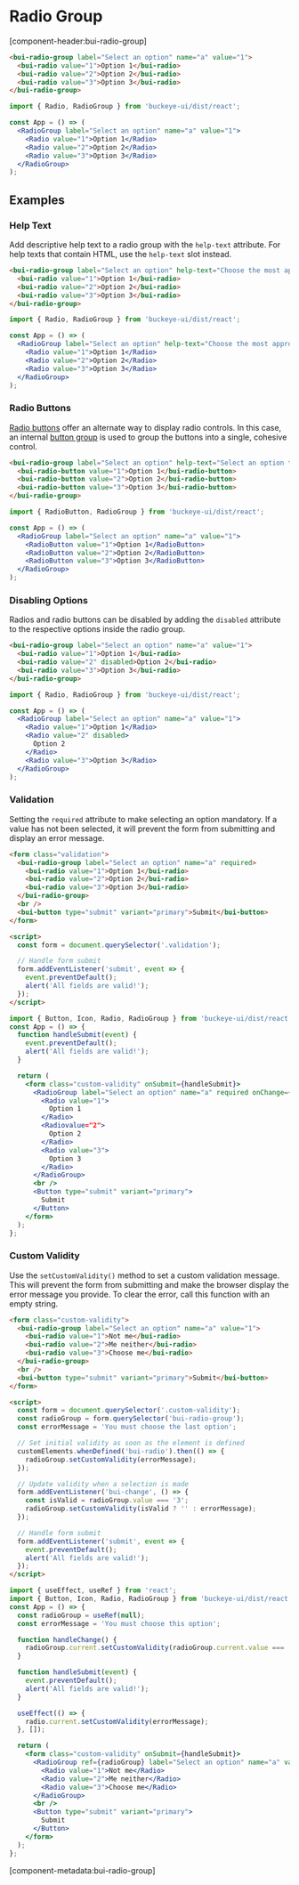 # Radio Group

[component-header:bui-radio-group]

```html preview
<bui-radio-group label="Select an option" name="a" value="1">
  <bui-radio value="1">Option 1</bui-radio>
  <bui-radio value="2">Option 2</bui-radio>
  <bui-radio value="3">Option 3</bui-radio>
</bui-radio-group>
```

```jsx react
import { Radio, RadioGroup } from 'buckeye-ui/dist/react';

const App = () => (
  <RadioGroup label="Select an option" name="a" value="1">
    <Radio value="1">Option 1</Radio>
    <Radio value="2">Option 2</Radio>
    <Radio value="3">Option 3</Radio>
  </RadioGroup>
);
```

## Examples

### Help Text

Add descriptive help text to a radio group with the `help-text` attribute. For help texts that contain HTML, use the `help-text` slot instead.

```html preview
<bui-radio-group label="Select an option" help-text="Choose the most appropriate option." name="a" value="1">
  <bui-radio value="1">Option 1</bui-radio>
  <bui-radio value="2">Option 2</bui-radio>
  <bui-radio value="3">Option 3</bui-radio>
</bui-radio-group>
```

```jsx react
import { Radio, RadioGroup } from 'buckeye-ui/dist/react';

const App = () => (
  <RadioGroup label="Select an option" help-text="Choose the most appropriate option." name="a" value="1">
    <Radio value="1">Option 1</Radio>
    <Radio value="2">Option 2</Radio>
    <Radio value="3">Option 3</Radio>
  </RadioGroup>
);
```

### Radio Buttons

[Radio buttons](/components/radio-button) offer an alternate way to display radio controls. In this case, an internal [button group](/components/button-group) is used to group the buttons into a single, cohesive control.

```html preview
<bui-radio-group label="Select an option" help-text="Select an option that makes you proud." name="a" value="1">
  <bui-radio-button value="1">Option 1</bui-radio-button>
  <bui-radio-button value="2">Option 2</bui-radio-button>
  <bui-radio-button value="3">Option 3</bui-radio-button>
</bui-radio-group>
```

```jsx react
import { RadioButton, RadioGroup } from 'buckeye-ui/dist/react';

const App = () => (
  <RadioGroup label="Select an option" name="a" value="1">
    <RadioButton value="1">Option 1</RadioButton>
    <RadioButton value="2">Option 2</RadioButton>
    <RadioButton value="3">Option 3</RadioButton>
  </RadioGroup>
);
```

### Disabling Options

Radios and radio buttons can be disabled by adding the `disabled` attribute to the respective options inside the radio group.

```html preview
<bui-radio-group label="Select an option" name="a" value="1">
  <bui-radio value="1">Option 1</bui-radio>
  <bui-radio value="2" disabled>Option 2</bui-radio>
  <bui-radio value="3">Option 3</bui-radio>
</bui-radio-group>
```

```jsx react
import { Radio, RadioGroup } from 'buckeye-ui/dist/react';

const App = () => (
  <RadioGroup label="Select an option" name="a" value="1">
    <Radio value="1">Option 1</Radio>
    <Radio value="2" disabled>
      Option 2
    </Radio>
    <Radio value="3">Option 3</Radio>
  </RadioGroup>
);
```

### Validation

Setting the `required` attribute to make selecting an option mandatory. If a value has not been selected, it will prevent the form from submitting and display an error message.

```html preview
<form class="validation">
  <bui-radio-group label="Select an option" name="a" required>
    <bui-radio value="1">Option 1</bui-radio>
    <bui-radio value="2">Option 2</bui-radio>
    <bui-radio value="3">Option 3</bui-radio>
  </bui-radio-group>
  <br />
  <bui-button type="submit" variant="primary">Submit</bui-button>
</form>

<script>
  const form = document.querySelector('.validation');

  // Handle form submit
  form.addEventListener('submit', event => {
    event.preventDefault();
    alert('All fields are valid!');
  });
</script>
```

```jsx react
import { Button, Icon, Radio, RadioGroup } from 'buckeye-ui/dist/react';
const App = () => {
  function handleSubmit(event) {
    event.preventDefault();
    alert('All fields are valid!');
  }

  return (
    <form class="custom-validity" onSubmit={handleSubmit}>
      <RadioGroup label="Select an option" name="a" required onChange={handleChange}>
        <Radio value="1">
          Option 1
        </Radio>
        <Radiovalue="2">
          Option 2
        </Radio>
        <Radio value="3">
          Option 3
        </Radio>
      </RadioGroup>
      <br />
      <Button type="submit" variant="primary">
        Submit
      </Button>
    </form>
  );
};
```

### Custom Validity

Use the `setCustomValidity()` method to set a custom validation message. This will prevent the form from submitting and make the browser display the error message you provide. To clear the error, call this function with an empty string.

```html preview
<form class="custom-validity">
  <bui-radio-group label="Select an option" name="a" value="1">
    <bui-radio value="1">Not me</bui-radio>
    <bui-radio value="2">Me neither</bui-radio>
    <bui-radio value="3">Choose me</bui-radio>
  </bui-radio-group>
  <br />
  <bui-button type="submit" variant="primary">Submit</bui-button>
</form>

<script>
  const form = document.querySelector('.custom-validity');
  const radioGroup = form.querySelector('bui-radio-group');
  const errorMessage = 'You must choose the last option';

  // Set initial validity as soon as the element is defined
  customElements.whenDefined('bui-radio').then(() => {
    radioGroup.setCustomValidity(errorMessage);
  });

  // Update validity when a selection is made
  form.addEventListener('bui-change', () => {
    const isValid = radioGroup.value === '3';
    radioGroup.setCustomValidity(isValid ? '' : errorMessage);
  });

  // Handle form submit
  form.addEventListener('submit', event => {
    event.preventDefault();
    alert('All fields are valid!');
  });
</script>
```

```jsx react
import { useEffect, useRef } from 'react';
import { Button, Icon, Radio, RadioGroup } from 'buckeye-ui/dist/react';
const App = () => {
  const radioGroup = useRef(null);
  const errorMessage = 'You must choose this option';

  function handleChange() {
    radioGroup.current.setCustomValidity(radioGroup.current.value === '3' ? '' : errorMessage);
  }

  function handleSubmit(event) {
    event.preventDefault();
    alert('All fields are valid!');
  }

  useEffect(() => {
    radio.current.setCustomValidity(errorMessage);
  }, []);

  return (
    <form class="custom-validity" onSubmit={handleSubmit}>
      <RadioGroup ref={radioGroup} label="Select an option" name="a" value="1" onChange={handleChange}>
        <Radio value="1">Not me</Radio>
        <Radio value="2">Me neither</Radio>
        <Radio value="3">Choose me</Radio>
      </RadioGroup>
      <br />
      <Button type="submit" variant="primary">
        Submit
      </Button>
    </form>
  );
};
```

[component-metadata:bui-radio-group]
